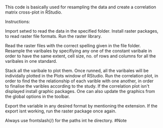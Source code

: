This code is basically used for resampling the data and create a correlation matrix cross-plot in RStudio.

Instructions:

Import setwd to read the data in the specified folder.
Install raster packages, to read raster file formats.
Run the raster library.

Read the raster files with the correct spelling given in the file folder.
Resample the varibales by specifiying any one of the constant varibale in order to have the same extent, cell size, no. of rows and columns for all the varibales in one standard.

Stack all the varibale to plot them. Once runned, all the varibales will be individally plotted in the Plots window of RStudio.
Run the correlation plot, in order to find the the relationship of each varible with one another, in order to finalise the varibles according to the study.
   If the correlation plot isn't displayed install graphic packages. One can also update the graphics from the global options in the toolbar.

Export the variable in any desired format by mentioning the extension.
   If the export isnt working, run the raster package once again.

  Always use frontslash(/) for the paths int he directory. #Note
